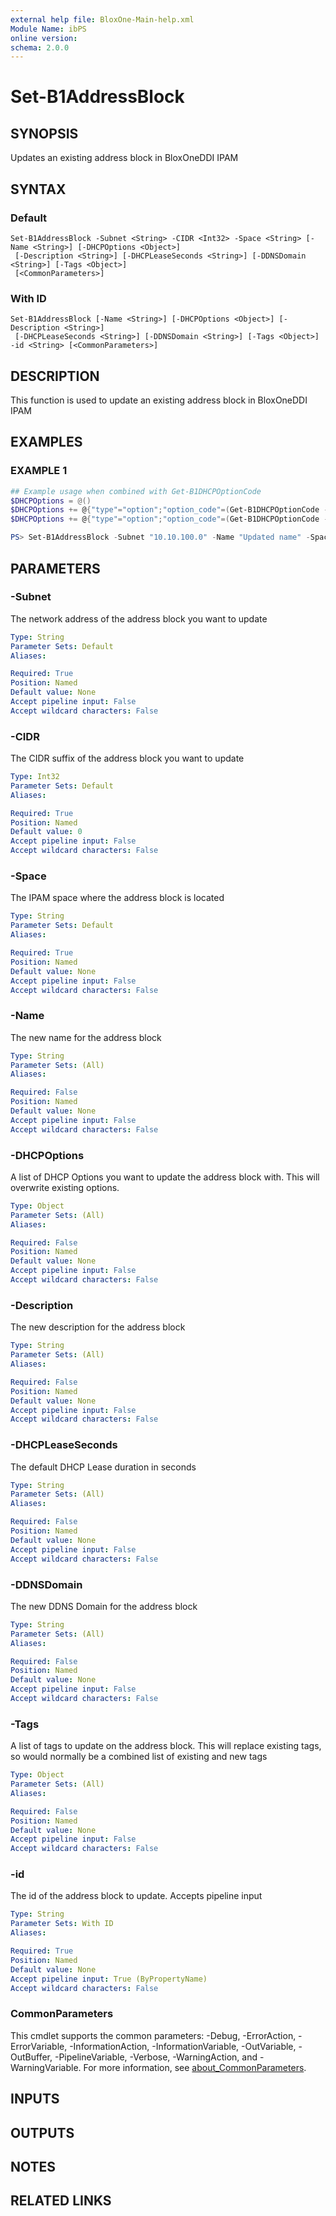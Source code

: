 ```yaml
---
external help file: BloxOne-Main-help.xml
Module Name: ibPS
online version:
schema: 2.0.0
---
```


# Set-B1AddressBlock

## SYNOPSIS
Updates an existing address block in BloxOneDDI IPAM

## SYNTAX

### Default
```
Set-B1AddressBlock -Subnet <String> -CIDR <Int32> -Space <String> [-Name <String>] [-DHCPOptions <Object>]
 [-Description <String>] [-DHCPLeaseSeconds <String>] [-DDNSDomain <String>] [-Tags <Object>]
 [<CommonParameters>]
```

### With ID
```
Set-B1AddressBlock [-Name <String>] [-DHCPOptions <Object>] [-Description <String>]
 [-DHCPLeaseSeconds <String>] [-DDNSDomain <String>] [-Tags <Object>] -id <String> [<CommonParameters>]
```

## DESCRIPTION
This function is used to update an existing address block in BloxOneDDI IPAM

## EXAMPLES

### EXAMPLE 1
```powershell
## Example usage when combined with Get-B1DHCPOptionCode
$DHCPOptions = @()
$DHCPOptions += @{"type"="option";"option_code"=(Get-B1DHCPOptionCode -Name "routers").id;"option_value"="10.10.100.1";}
$DHCPOptions += @{"type"="option";"option_code"=(Get-B1DHCPOptionCode -Name "domain-name-servers").id;"option_value"="10.10.10.10,10.10.10.11";}

PS> Set-B1AddressBlock -Subnet "10.10.100.0" -Name "Updated name" -Space "Global" -Description "Comment for description" -DHCPOptions $DHCPOptions
```

## PARAMETERS

### -Subnet
The network address of the address block you want to update

```yaml
Type: String
Parameter Sets: Default
Aliases:

Required: True
Position: Named
Default value: None
Accept pipeline input: False
Accept wildcard characters: False
```

### -CIDR
The CIDR suffix of the address block you want to update

```yaml
Type: Int32
Parameter Sets: Default
Aliases:

Required: True
Position: Named
Default value: 0
Accept pipeline input: False
Accept wildcard characters: False
```

### -Space
The IPAM space where the address block is located

```yaml
Type: String
Parameter Sets: Default
Aliases:

Required: True
Position: Named
Default value: None
Accept pipeline input: False
Accept wildcard characters: False
```

### -Name
The new name for the address block

```yaml
Type: String
Parameter Sets: (All)
Aliases:

Required: False
Position: Named
Default value: None
Accept pipeline input: False
Accept wildcard characters: False
```

### -DHCPOptions
A list of DHCP Options you want to update the address block with.
This will overwrite existing options.

```yaml
Type: Object
Parameter Sets: (All)
Aliases:

Required: False
Position: Named
Default value: None
Accept pipeline input: False
Accept wildcard characters: False
```

### -Description
The new description for the address block

```yaml
Type: String
Parameter Sets: (All)
Aliases:

Required: False
Position: Named
Default value: None
Accept pipeline input: False
Accept wildcard characters: False
```

### -DHCPLeaseSeconds
The default DHCP Lease duration in seconds

```yaml
Type: String
Parameter Sets: (All)
Aliases:

Required: False
Position: Named
Default value: None
Accept pipeline input: False
Accept wildcard characters: False
```

### -DDNSDomain
The new DDNS Domain for the address block

```yaml
Type: String
Parameter Sets: (All)
Aliases:

Required: False
Position: Named
Default value: None
Accept pipeline input: False
Accept wildcard characters: False
```

### -Tags
A list of tags to update on the address block.
This will replace existing tags, so would normally be a combined list of existing and new tags

```yaml
Type: Object
Parameter Sets: (All)
Aliases:

Required: False
Position: Named
Default value: None
Accept pipeline input: False
Accept wildcard characters: False
```

### -id
The id of the address block to update.
Accepts pipeline input

```yaml
Type: String
Parameter Sets: With ID
Aliases:

Required: True
Position: Named
Default value: None
Accept pipeline input: True (ByPropertyName)
Accept wildcard characters: False
```

### CommonParameters
This cmdlet supports the common parameters: -Debug, -ErrorAction, -ErrorVariable, -InformationAction, -InformationVariable, -OutVariable, -OutBuffer, -PipelineVariable, -Verbose, -WarningAction, and -WarningVariable. For more information, see [about_CommonParameters](http://go.microsoft.com/fwlink/?LinkID=113216).

## INPUTS

## OUTPUTS

## NOTES

## RELATED LINKS
